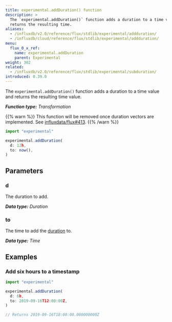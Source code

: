 ```yaml
---
title: experimental.addDuration() function
description: >
  The `experimental.addDuration()` function adds a duration to a time value and
  returns the resulting time.
aliases:
  - /influxdb/v2.0/reference/flux/stdlib/experimental/addduration/
  - /influxdb/cloud/reference/flux/stdlib/experimental/addduration/
menu:
  flux_0_x_ref:
    name: experimental.addDuration
    parent: Experimental
weight: 302
related:
  - /influxdb/v2.0/reference/flux/stdlib/experimental/subduration/
introduced: 0.39.0
---
```


The `experimental.addDuration()` function adds a duration to a time value and
returns the resulting time value.

_**Function type:** Transformation_

{{% warn %}}
This function will be removed once duration vectors are implemented.
See [influxdata/flux#413](https://github.com/influxdata/flux/issues/413).
{{% /warn %}}

```js
import "experimental"

experimental.addDuration(
  d: 12h,
  to: now(),
)
```

## Parameters

### d
The duration to add.

_**Data type:** Duration_

### to
The time to add the [duration](#d) to.

_**Data type:** Time_

## Examples

### Add six hours to a timestamp
```js
import "experimental"

experimental.addDuration(
  d: 6h,
  to: 2019-09-16T12:00:00Z,
)

// Returns 2019-09-16T18:00:00.000000000Z
```
